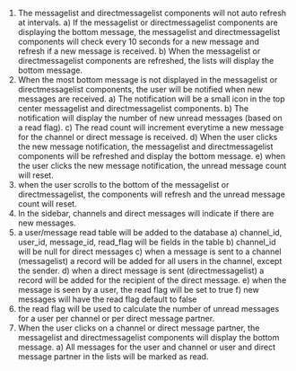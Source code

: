 1) The messagelist and directmessagelist components will not auto refresh at intervals.
    a) If the messagelist or directmessagelist components are displaying the bottom message, the messagelist and directmessagelist components will check every 10 seconds for a new message and refresh if a new message is received.
    b) When the messagelist or directmessagelist components are refreshed, the lists will display the bottom message.
2) When the most bottom message is not displayed in the messagelist or directmessagelist components, the user will be notified when new messages are received.
    a) The notification will be a small icon in the top center messagelist and directmessagelist components.
    b) The notification will display the number of new unread messages (based on a read flag).
    c) The read count will increment everytime a new message for the channel or direct message is received.
    d) When the user clicks the new message notification, the messagelist and directmessagelist components will be refreshed and display the bottom message.
    e) when the user clicks the new message notification, the unread message count will reset.
3) when the user scrolls to the bottom of the messagelist or directmessagelist, the components will refresh and the unread message count will reset.
4) In the sidebar, channels and direct messages will indicate if there are new messages.
5) a user/message read table will be added to the database
    a) channel_id, user_id, message_id, read_flag will be fields in the table
    b) channel_id will be null for direct messages
    c) when a message is sent to a channel (messagelist) a record will be added for all users in the channel, except the sender.
    d) when a direct message is sent (directmessagelist) a record will be added for the recipient of the direct message.
    e) when the message is seen by a user, the read flag will be set to true
    f) new messages will have the read flag default to false
6) the read flag will be used to calculate the number of unread messages for a user per channel or per direct message partner. 
7) When the user clicks on a channel or direct message partner, the messagelist and directmessagelist components will display the bottom message.
    a) All messages for the user and channel or user and direct message partner in the lists will be marked as read.